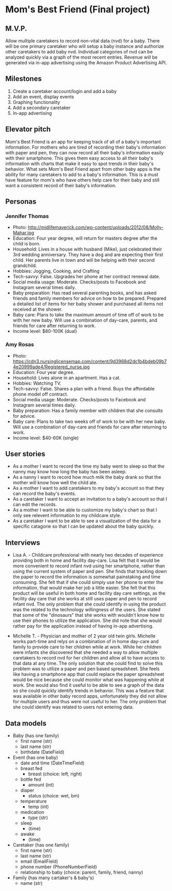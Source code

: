 # Mom's Best Friend (Final project)

## M.V.P.
Allow multiple caretakers to record non-vital data (nvd) for a baby. There will
be one primary caretaker who will setup a baby instance and authorize other caretakers
to add baby nvd. Individual categories of nvd can be analyzed quickly via a graph
of the most recent entries. Revenue will be generated via in-app advertising using
the Amazon Product Advertising API.

## Milestones
1. Create a caretaker account/login and add a baby
2. Add an event, display events
3. Graphing functionality
4. Add a secondary caretaker
5. In-app advertising

## Elevator pitch
Mom's Best Friend is an app for keeping track of all of a baby's important information.
For mothers who are tired of recording their baby's information with paper and pen,
they can now record all their baby's information easily with their smartphone. This
gives them easy access to all their baby's information with charts that make it easy to spot
trends in their baby's behavior. What sets Mom's Best Friend apart from other baby
apps is the ability for many caretakers to add to a baby's information. This is a
must have feature for mom's who have others help care for their baby and still want
a consistent record of their baby's information.



## Personas
### Jennifer Thomas
- Photo: http://midlifemaverick.com/wp-content/uploads/2012/08/Molly-Mahar.jpg
- Education: Four year degree, will return for masters degree after the child is born.
- Household: Lives in a house with husband (Mike), just celebrated their 3rd wedding
             anniversary. They have a dog and are expecting their first child. Her
             parents live in town and will be helping with their second grandchild.
- Hobbies: Jogging, Cooking, and Crafting
- Tech-savvy: False. Upgrades her phone at her contract renewal date.
- Social media usage: Moderate. Checks/posts to Facebook and Instagram several times daily.
- Baby preparation: Has read several parenting books, and has asked friends and
                    family members for advice on how to be prepared. Prepared a
                    detailed list of items for her baby shower and purchased all
                    items not received at the shower.
- Baby care: Plans to take the maximum amount of time off of work to be with her
             new baby. Will use a combination of day-care, parents, and friends
             for care after returning to work.
- Income level: $80-100K (dual)

### Amy Rosas
- Photo: https://cdn3.nursinglicensemap.com/content/9d3968d2dc1b4bdeb09b74e20999ade4/Registered_nurse.jpg
- Education: Four year degree.
- Household: Lives alone in an apartment. Has a cat.
- Hobbies: Watching TV.
- Tech-savvy: False. Shares a plan with a friend. Buys the affordable phone model
              off contract.
- Social media usage: Moderate. Checks/posts to Facebook and Instagram several times daily.
- Baby preparation: Has a family member with children that she consults for advice.
- Baby care: Plans to take two weeks off of work to be with her new baby. Will
             use a combination of day-care and friends for care after returning to work.
- Income level: $40-60K (single)

## User stories
- As a mother I want to record the time my baby went to sleep so that the nanny may know how long the baby has been asleep.
- As a nanny I want to record how much milk the baby drank so that the mother will know how well the child ate.
- As a mother I want to add caretakers to my baby's account so that they can record the baby's events.
- As a caretaker I want to accept an invitation to a baby's account so that I can edit the records.
- As a mother I want to be able to customize my baby's chart so that I only see relevent information to my childcare style.
- As a caretaker I want to be able to see a visualization of the data for a specific catagorie so that I can be updated about the baby quickly.

## Interviews
- Lisa A. - Childcare professional with nearly two decades of experience providing
both in home and facility day-care. Lisa felt that it would be more convenient to
record infant nvd using her smartphone, rather than using the current system of
paper and pen. She finds that tracking down the paper to record the information
is somewhat painstaking and time consuming. She felt that if she could simply
use her phone to enter the information, that would make her job a little easier.
She felt that this product will be useful in both home and facility day care
settings, as the facility day care that she works at still uses paper and pen to
record infant nvd. The only problem that she could identify in using the product
was the related to the technology willingness of the users. She stated that some
of the "dinosaurs" that she works with wouldn't know how to use their phones to
utilize the application. She did note that she would rather pay for the application
instead of having in-app advertising.

- Michelle T. - Physician and mother of 2 year old twin girls. Michelle works
part-time and relys on a combination of in home day-care and family to provide
care to her children while at work. While her children were infants she discovered
that she needed a way to allow multiple caretakers to record nvd for her children
and allow all to have access to that data at any time. The only solution that she
could find to solve this problem was to utilize a paper and pen based spreadsheet.
She feels like having a smartphone app that could replace the paper spreadsheet
would be nice because she could monitor what was happening while at work. She would
also find it useful to be able to see a graph of the data so she could quickly identify
trends in behavior. This was a feature that was available in other baby record apps,
unfortunately they did not allow for multiple users and thus were not useful to her.
The only problem that she could identify was related to users not entering data.   

## Data models
- Baby (has one family)
  - first name (str)
  - last name (str)
  - birthdate (DateField)
- Event (has one baby)
    - date and time (DateTimeField)
  - breast fed
    - breast (choice: left, right)
  - bottle fed
    - amount (int)
  - diaper
    - status (choice: wet, bm)
  - temperature
    - temp (int)
  - medication
    - type (str)
  - sleep
    - (time)
  - awake
    - (time)
- Caretaker (has one family)
  - first name (str)
  - last name (str)
  - email (EmailField)
  - phone number (PhoneNumberField)
  - relationship to baby (choice: parent, family, friend, nanny)
- Family (has many cartaker's & baby's)
  - name (str)
